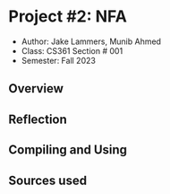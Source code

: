 # Project #2: NFA

* Author: Jake Lammers, Munib Ahmed
* Class: CS361 Section # 001
* Semester: Fall 2023

## Overview


## Reflection



## Compiling and Using


## Sources used


